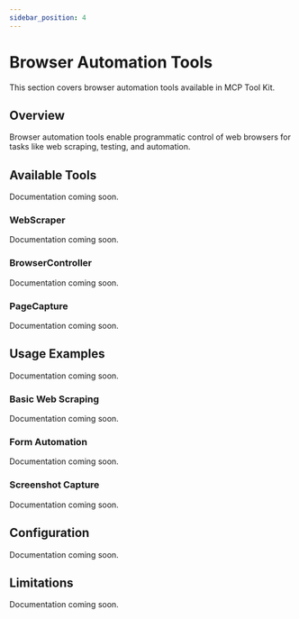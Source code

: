 ```yaml
---
sidebar_position: 4
---
```


# Browser Automation Tools

This section covers browser automation tools available in MCP Tool Kit.

## Overview

Browser automation tools enable programmatic control of web browsers for tasks like web scraping, testing, and automation.

## Available Tools

Documentation coming soon.

### WebScraper

Documentation coming soon.

### BrowserController

Documentation coming soon.

### PageCapture

Documentation coming soon.

## Usage Examples

Documentation coming soon.

### Basic Web Scraping

Documentation coming soon.

### Form Automation

Documentation coming soon.

### Screenshot Capture

Documentation coming soon.

## Configuration

Documentation coming soon.

## Limitations

Documentation coming soon.